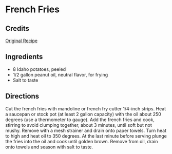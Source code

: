 # French Fries 

<!-- BEGIN content -->

## Credits

[Original Recipe](http://www.foodtv.com/foodtv/recipe/0,6255,5167,00.html "http://www.foodtv.com/foodtv/recipe/0,6255,5167,00.html")

## Ingredients

- 8 Idaho potatoes, peeled
- 1/2 gallon peanut oil, neutral flavor, for frying
- Salt to taste

## Directions

Cut the french fries with mandoline or french fry cutter 1/4-inch strips. Heat a saucepan or stock pot (at least 2 gallon capacity) with the oil about 250 degrees (use a thermometer to gauge). Add the french fries and cook, stirring to avoid clumping together, about 3 minutes, until soft but not mushy. Remove with a mesh strainer and drain onto paper towels. Turn heat to high and heat oil to 350 degrees. At the last minute before serving plunge the fries into the oil and cook until golden brown. Remove from oil, drain onto towels and season with salt to taste.

<!-- Saved in parser cache with key mudabon_recipe:pcache:idhash:1300-0!1!0!0!!en!2 and timestamp 20071117183900 --><!-- END content -->

